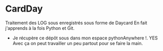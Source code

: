 # CardDay
Traitement des LOG sous enregistrés sous forme de Daycard
En fait j'apprends à la fois Python et Git.
* Je récupère ce dépôt sous dans mon espace pythonAnywhere !. YES
Avec ça on peut travailler un peu partout pour se faire la main.
